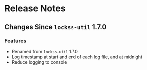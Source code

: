 # Release Notes

## Changes Since `lockss-util` 1.7.0

### Features

*   Renamed from `lockss-util` 1.7.0
*   Log timestamp at start and end of each log file, and at midnight
*   Reduce logging to console
